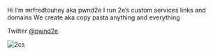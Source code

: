 Hi I’m mrfredtouhey aka pwnd2e 
I run 2e’s custom services links and domains 
We create aka copy pasta  anything and everything

Twitter [@pwnd2e](https://twitter.com/pwnd2e).

![2cs](https://user-images.githubusercontent.com/30393829/135623204-b436ed81-0119-4610-867c-3122dc8f3851.jpg)
